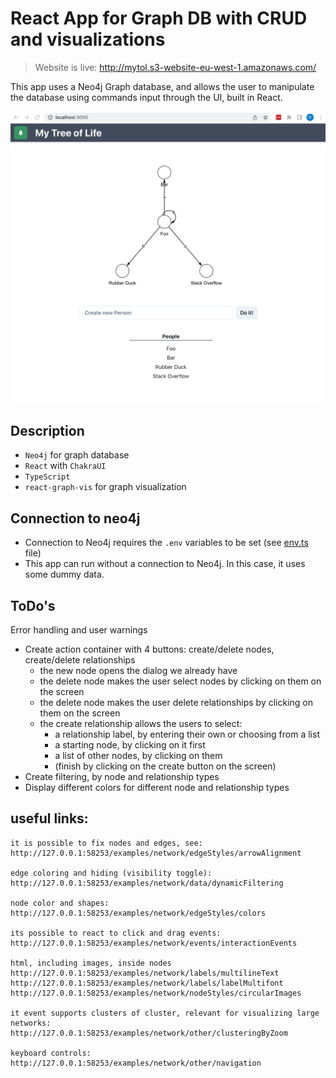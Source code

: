# React App for Graph DB with CRUD and visualizations

> Website is live: http://mytol.s3-website-eu-west-1.amazonaws.com/

This app uses a Neo4j Graph database, and allows the user to manipulate the database using commands input through the UI, built in React.

<img src="./public/ui.png" alt="alt text" width="600"/>

## Description

- `Neo4j` for graph database
- `React` with `ChakraUI`
- `TypeScript`
- `react-graph-vis` for graph visualization

## Connection to neo4j

- Connection to Neo4j requires the `.env` variables to be set (see [env.ts](./src/env.ts) file)
- This app can run without a connection to Neo4j. In this case, it uses some dummy data.

## ToDo's

Error handling and user warnings

- Create action container with 4 buttons: create/delete nodes, create/delete relationships
  - the new node opens the dialog we already have
  - the delete node makes the user select nodes by clicking on them on the screen
  - the delete node makes the user delete relationships by clicking on them on the screen
  - the create relationship allows the users to select:
    - a relationship label, by entering their own or choosing from a list
    - a starting node, by clicking on it first
    - a list of other nodes, by clicking on them
    - (finish by clicking on the create button on the screen)
- Create filtering, by node and relationship types
- Display different colors for different node and relationship types

## useful links:

```
it is possible to fix nodes and edges, see:
http://127.0.0.1:58253/examples/network/edgeStyles/arrowAlignment

edge coloring and hiding (visibility toggle):
http://127.0.0.1:58253/examples/network/data/dynamicFiltering

node color and shapes:
http://127.0.0.1:58253/examples/network/edgeStyles/colors

its possible to react to click and drag events:
http://127.0.0.1:58253/examples/network/events/interactionEvents

html, including images, inside nodes
http://127.0.0.1:58253/examples/network/labels/multilineText
http://127.0.0.1:58253/examples/network/labels/labelMultifont
http://127.0.0.1:58253/examples/network/nodeStyles/circularImages

it event supports clusters of cluster, relevant for visualizing large networks:
http://127.0.0.1:58253/examples/network/other/clusteringByZoom

keyboard controls:
http://127.0.0.1:58253/examples/network/other/navigation

```

